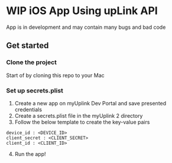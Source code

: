 # WIP iOS App Using upLink API

App is in development and may contain many bugs and bad code 

## Get started

### Clone the project

Start of by cloning this repo to your Mac

### Set up secrets.plist

1. Create a new app on myUplink Dev Portal and save presented credentials
2. Create a secrets.plist file in the myUplink 2 directory
3. Follow the below template to create the key-value pairs
```
device_id : <DEVICE_ID>
client_secret : <CLIENT_SECRET>
client_id : <CLIENT_ID>
```
4. Run the app!
